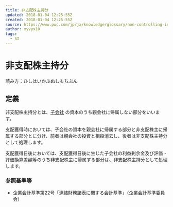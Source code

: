 ```yaml
---
title: 非支配株主持分
updated: 2018-01-04 12:25:55Z
created: 2018-01-04 12:25:55Z
source: https://www.pwc.com/jp/ja/knowledge/glossary/non-controlling-interest.html
author: xyvyx10
tags:
  - SI
---
```


# 非支配株主持分

読み方：ひしはいかぶぬしもちぶん

## 定義

非支配株主持分とは、[子会社](https://www.pwc.com/jp/ja/knowledge/glossary/subsidiary.html) の資本のうち親会社に帰属しない部分をいいます。

支配獲得時においては、子会社の資本を親会社に帰属する部分と非支配株主に帰属する部分とに分け、前者は親会社の投資と相殺消去し、後者は非支配株主持分として処理します。

支配獲得日後においては、支配獲得日後に生じた子会社の利益剰余金及び評価・評価換算差額等のうち非支配株主に帰属する部分は、非支配株主持分として処理します。

### 参照基準等

- 企業会計基準第22号「連結財務諸表に関する会計基準」（企業会計基準委員会）